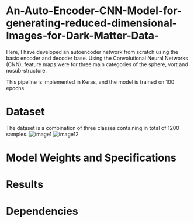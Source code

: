 # An-Auto-Encoder-CNN-Model-for-generating-reduced-dimensional-Images-for-Dark-Matter-Data-

Here, I have developed an autoencoder network from scratch using the basic encoder and decoder base. Using the Convolutional Neural Networks (CNN), feature maps were  for three main categories of the sphere, vort and nosub-structure. 

This pipeline is implemented in Keras, and the model is trained on 100 epochs. 

# Dataset

The dataset is a combination of three classes containing in total of 1200 samples.
![image1](https://github.com/pranava1709/An-Auto-Encoder-CNN-Model-for-generating-reduced-dimensional-Images-for-Dark-Matter-Data-/assets/60814171/dcb9c7c2-d256-4020-80e0-84fa36d544c6)
![image12](https://github.com/pranava1709/An-Auto-Encoder-CNN-Model-for-generating-reduced-dimensional-Images-for-Dark-Matter-Data-/assets/60814171/d5d53683-c1c0-4cfb-aafe-495e91401e6c)


# Model Weights and Specifications

# Results

# Dependencies
